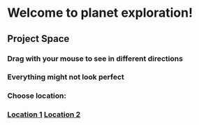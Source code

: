 # Welcome to planet exploration!
## Project Space
### Drag with your mouse to see in different directions
### Everything might not look perfect
### Choose location:
### [Location 1](planet-exploration/mars.html) [Location 2](planet-exploration/mars.html_2)